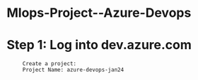 # Mlops-Project--Azure-Devops

# Step 1: Log into dev.azure.com
         
         Create a project:
         Project Name: azure-devops-jan24
